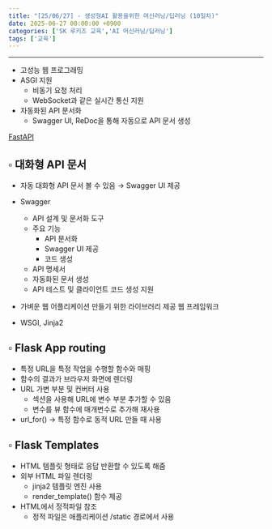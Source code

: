 ```yaml
---
title: "[25/06/27] - 생성형AI 활용을위한 머신러닝/딥러닝 (10일차)"
date: 2025-06-27 00:00:00 +0900
categories: ['SK 루키즈 교육','AI 머신러닝/딥러닝']
tags: ['교육']
---
```


<!--more-->




---


- 고성능 웹 프로그래밍
- ASGI 지원
    - 비동기 요청 처리
    - WebSocket과 같은 실시간 통신 지원
- 자동화된 API 문서화
    - Swagger UI, ReDoc을 통해 자동으로 API 문서 생성

[FastAPI](https://fastapi.tiangolo.com/ko/)

## ▫︎  대화형 API 문서

- 자동 대화형 API 문서 볼 수 있음 → Swagger UI 제공
- Swagger
    - API 설계 및 문서화 도구
    - 주요 기능
        - API 문서화
        - Swagger UI 제공
        - 코드 생성
    - API 명세서
    - 자동화된 문서 생성
    - API 테스트 및 클라이언트 코드 생성 지원


- 가벼운 웹 어플리케이션 만들기 위한 라이브러리 제공 웹 프레임워크
- WSGI, Jinja2

## ▫︎  Flask App routing

- 특정 URL을 특정 작업을 수행할 함수와 매핑
- 함수의 결과가 브라우저 화면에 렌더링
- URL 가변 부분 및 컨버터 사용
    - 섹션을 사용해 URL에 변수 부분 추가할 수 있음
    - 변수를 뷰 함수에 매개변수로 추가해 재사용
- url_for() → 특정 함수로 동적 URL 만들 때 사용

## ▫︎  Flask Templates

- HTML 템플릿 형태로 응답 반환할 수 있도록 해줌
- 외부 HTML 파일 렌더링
    - jinja2 템플릿 엔진 사용
    - render_template() 함수 제공
- HTML에서 정적파일 참조
    - 정적 파일은 애플리케이션 /static 경로에서 사용